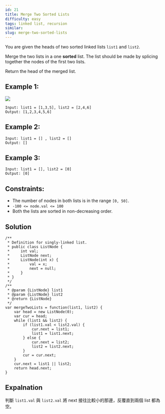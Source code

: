 ```yaml
---
id: 21
title: Merge Two Sorted Lists
difficulty: easy
tags: linked list, recursion
similar:
slug: merge-two-sorted-lists
---
```


You are given the heads of two sorted linked lists `list1` and `list2`.

Merge the two lists in a one **sorted** list. The list should be made by splicing together the nodes of the first two lists.

Return the head of the merged list.

## Example 1:

![](https://assets.leetcode.com/uploads/2020/10/03/merge_ex1.jpg)

```
Input: list1 = [1,3,5], list2 = [2,4,6]
Output: [1,2,3,4,5,6]
```

## Example 2:

```
Input: list1 = [] , list2 = []
Output: []
```

## Example 3:

```
Input: list1 = [], list2 = [0]
Output: [0]
```

## Constraints:

- The number of nodes in both lists is in the range `[0, 50]`.
- `-100 <= node.val <= 100`
- Both the lists are sorted in non-decreasing order.

## Solution

```
/**
 * Definition for singly-linked list.
 * public class ListNode {
 *     int val;
 *     ListNode next;
 *     ListNode(int x) {
 *         val = x;
 *         next = null;
 *     }
 * }
 */
/**
 * @param {ListNode} list1
 * @param {ListNode} list2
 * @return {ListNode}
 */
var mergeTwoLists = function(list1, list2) {
    var head = new ListNode(0);
    var cur = head;
    while (list1 && list2) {
        if (list1.val < list2.val) {
            cur.next = list1;
            list1 = list1.next;
        } else {
            cur.next = list2;
            list2 = list2.next;
        }
        cur = cur.next;
    }
    cur.next = list1 || list2;
    return head.next;
}
```

## Expalnation

判斷 `list1.val` 與 `list2.val` 將 next 接往比較小的那邊，反覆直到兩個 list 都為空。
